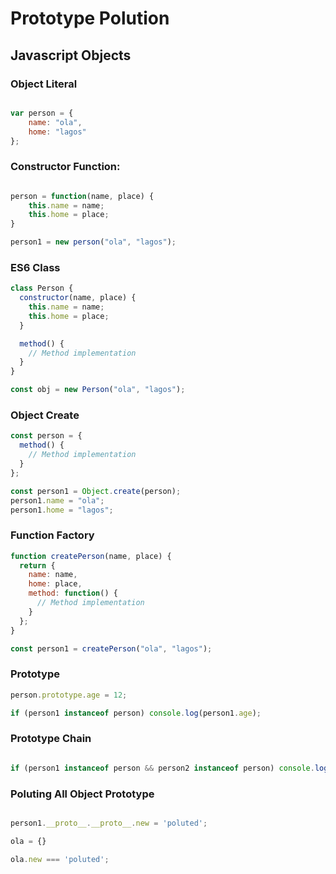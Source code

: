 # Prototype Polution 

## Javascript Objects

### Object Literal

```javascript

var person = {
    name: "ola",
    home: "lagos"
};

```


### Constructor Function:

```javascript

person = function(name, place) {
    this.name = name;
    this.home = place;
}

person1 = new person("ola", "lagos");
```



### ES6 Class

```javascript
class Person {
  constructor(name, place) {
    this.name = name;
    this.home = place;
  }

  method() {
    // Method implementation
  }
}

const obj = new Person("ola", "lagos");

```


### Object Create

```javascript
const person = {
  method() {
    // Method implementation
  }
};

const person1 = Object.create(person);
person1.name = "ola";
person1.home = "lagos";

```


### Function Factory

```javascript
function createPerson(name, place) {
  return {
    name: name,
    home: place,
    method: function() {
      // Method implementation
    }
  };
}

const person1 = createPerson("ola", "lagos");

```


### Prototype

```javascript
person.prototype.age = 12;

if (person1 instanceof person) console.log(person1.age);
```


### Prototype Chain

```javascript

if (person1 instanceof person && person2 instanceof person) console.log(person1.__proto__ === person2.__proto__);

````


### Poluting All Object Prototype

```javascript

person1.__proto__.__proto__.new = 'poluted';

ola = {}

ola.new === 'poluted';

```



